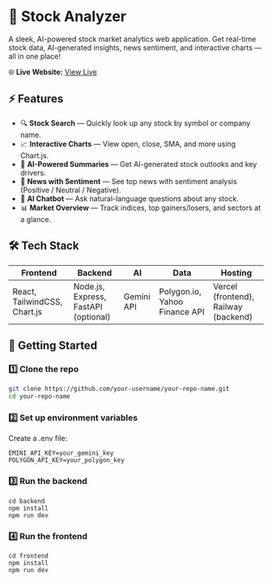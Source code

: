 # 🚀 Stock Analyzer

A sleek, AI-powered stock market analytics web application. Get real-time stock data, AI-generated insights, news sentiment, and interactive charts — all in one place!

🌐 **Live Website:** [View Live](https://stock-analyzer-dg.vercel.app)

## ⚡ Features

- 🔍 **Stock Search** — Quickly look up any stock by symbol or company name.
- 📈 **Interactive Charts** — View open, close, SMA, and more using Chart.js.
- 🤖 **AI-Powered Summaries** — Get AI-generated stock outlooks and key drivers.
- 📰 **News with Sentiment** — See top news with sentiment analysis (Positive / Neutral / Negative).
- 💬 **AI Chatbot** — Ask natural-language questions about any stock.
- 📊 **Market Overview** — Track indices, top gainers/losers, and sectors at a glance.

## 🛠 Tech Stack

| Frontend | Backend | AI | Data | Hosting |
|----------|---------|----|------|---------|
| React, TailwindCSS, Chart.js | Node.js, Express, FastAPI (optional) | Gemini API | Polygon.io, Yahoo Finance API | Vercel (frontend), Railway (backend) |

## 🚀 Getting Started

### 1️⃣ Clone the repo
```bash
git clone https://github.com/your-username/your-repo-name.git
cd your-repo-name
```
### 2️⃣ Set up environment variables
Create a .env file:
```
EMINI_API_KEY=your_gemini_key
POLYGON_API_KEY=your_polygon_key
```
### 3️⃣ Run the backend
```
cd backend
npm install
npm run dev
```
### 4️⃣ Run the frontend
```
cd frontend
npm install
npm run dev
```
